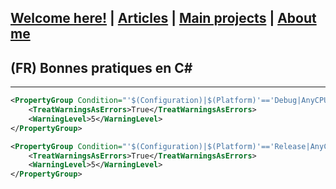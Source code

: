 ## [Welcome here!](https://vpenando.github.io) | [Articles](https://vpenando.github.io/articles.html) | [Main projects](https://vpenando.github.io/projects.html) | [About me](https://vpenando.github.io/about.html)

## (FR) Bonnes pratiques en C#

---


```xml
<PropertyGroup Condition="'$(Configuration)|$(Platform)'=='Debug|AnyCPU'">
    <TreatWarningsAsErrors>True</TreatWarningsAsErrors>
    <WarningLevel>5</WarningLevel>
</PropertyGroup>

<PropertyGroup Condition="'$(Configuration)|$(Platform)'=='Release|AnyCPU'">
    <TreatWarningsAsErrors>True</TreatWarningsAsErrors>
    <WarningLevel>5</WarningLevel>
</PropertyGroup>
```
